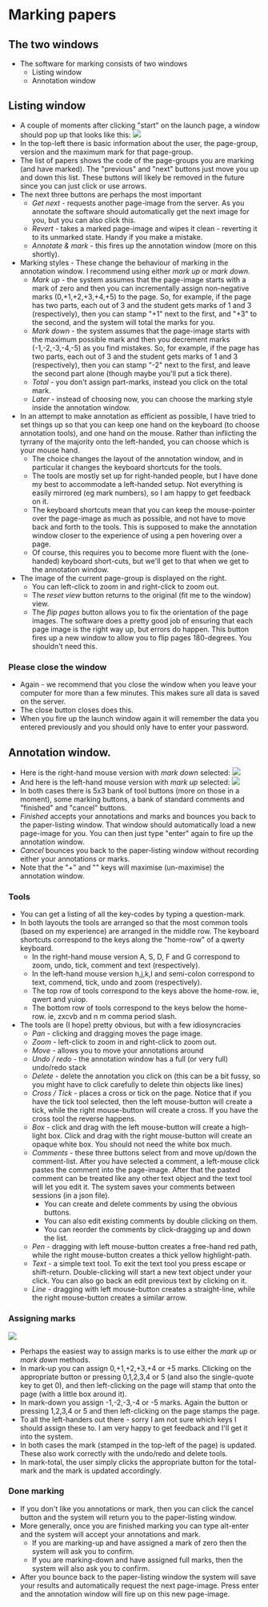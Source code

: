 <!--
__author__ = "Andrew Rechnitzer"
__copyright__ = "Copyright (C) 2018 Andrew Rechnitzer"
__license__ = "GFDL"
 -->

# Marking papers
## The two windows
* The software for marking consists of two windows
  * Listing window
  * Annotation window

## Listing window
* A couple of moments after clicking "start" on the launch page, a window should pop up that looks like this:
![](figs/client2.png)
* In the top-left there is basic information about the user, the page-group, version and the maximum mark for that page-group.
* The list of papers shows the code of the page-groups you are marking (and have marked). The "previous" and "next" buttons just move you up and down this list. These buttons will likely be removed in the future since you can just click or use arrows.
* The next three buttons are perhaps the most important
  * *Get next* - requests another page-image from the server. As you annotate the software should automatically get the next image for you, but you can also click this.
  * *Revert* - takes a marked page-image and wipes it clean - reverting it to its unmarked state. Handy if you make a mistake.
  * *Annotate & mark* - this fires up the annotation window (more on this shortly).
* Marking styles - These change the behaviour of marking in the annotation window. I recommend using either *mark up* or *mark down*.
  * *Mark up* - the system assumes that the page-image starts with a mark of zero and then you can incrementally assign non-negative marks (0,+1,+2,+3,+4,+5) to the page. So, for example, if the page has two parts, each out of 3 and the student gets marks of 1 and 3 (respectively), then you can stamp "+1" next to the first, and "+3" to the second, and the system will total the marks for you.
  * *Mark down* - the system assumes that the page-image starts with the maximum possible mark and then you decrement marks (-1,-2,-3,-4,-5) as you find mistakes. So, for example, if the page has two parts, each out of 3 and the student gets marks of 1 and 3 (respectively), then you can stamp "-2" next to the first, and leave the second part alone (though maybe you'll put a tick there).
  * *Total* - you don't assign part-marks, instead you click on the total mark.
  * *Later* - instead of choosing now, you can choose the marking style inside the annotation window.
* In an attempt to make annotation as efficient as possible, I have tried to set things up so that you can keep one hand on the keyboard (to choose annotation tools), and one hand on the mouse. Rather than inflicting the tyrrany of the majority onto the left-handed, you can choose which is your mouse hand.
  * The choice changes the layout of the annotation window, and in particular it changes the keyboard shortcuts for the tools.
  * The tools are mostly set up for right-handed people, but I have done my best to accommodate a left-handed setup. Not everything is easily mirrored (eg mark numbers), so I am happy to get feedback on it.
  * The keyboard shortcuts mean that you can keep the mouse-pointer over the page-image as much as possible, and not have to move back and forth to the tools. This is supposed to make the annotation window closer to the experience of using a pen hovering over a page.
  * Of course, this requires you to become more fluent with the (one-handed) keyboard short-cuts, but we'll get to that when we get to the annotation window.
* The image of the current page-group is displayed on the right.
  * You can left-click to zoom in and right-click to zoom out.
  * The *reset view* button returns to the original (fit me to the window) view.
  * The *flip pages* button allows you to fix the orientation of the page images. The software does a pretty good job of ensuring that each page image is the right way up, but errors do happen. This button fires up a new window to allow you to flip pages 180-degrees. You shouldn't need this.

### Please close the window
* Again - we recommend that you close the window when you leave your computer for more than a few minutes. This makes sure all data is saved on the server.
* The close button closes does this.
* When you fire up the launch window again it will remember the data you entered previously and you should only have to enter your password.

## Annotation window.
* Here is the right-hand mouse version with *mark down* selected:
![](figs/client3r.png)
* And here is the left-hand mouse version with *mark up* selected:
![](figs/client3l.png)
* In both cases there is 5x3 bank of tool buttons (more on those in a moment), some marking buttons, a bank of standard comments and "finished" and "cancel" buttons.
* *Finished* accepts your annotations and marks and bounces you back to the paper-listing window. That window should automatically load a new page-image for you. You can then just type "enter" again to fire up the annotation window.
* *Cancel* bounces you back to the paper-listing window without recording either your annotations or marks.
* Note that the "+" and "\" keys will maximise (un-maximise) the annotation window.

### Tools
* You can get a listing of all the key-codes by typing a question-mark.
* In both layouts the tools are arranged so that the most common tools (based on my experience) are arranged in the middle row. The keyboard shortcuts correspond to the keys along the "home-row" of a qwerty keyboard.
  * In the right-hand mouse version A, S, D, F and G  correspond to zoom, undo, tick, comment and text (respectively).
  * In the left-hand mouse version h,j,k,l and semi-colon correspond to text, commend, tick, undo and zoom (respectively).
  * The top row of tools correspond to the keys above the home-row. ie, qwert and yuiop.
  * The bottom row of tools correspond to the keys below the home-row. ie, zxcvb and n m comma period slash.
* The tools are (I hope) pretty obvious, but with a few idiosyncracies
  * *Pan* - clicking and dragging moves the page image.
  * *Zoom* - left-click to zoom in and right-click to zoom out.
  * *Move* - allows you to move your annotations around
  * *Undo / redo* - the annotation window has a full (or very full) undo/redo stack
  * *Delete* - delete the annotation you click on (this can be a bit fussy, so you might have to click carefully to delete thin objects like lines)
  * *Cross / Tick* - places a cross or tick on the page. Notice that if you have the tick tool selected, then the left mouse-button will create a tick, while the right mouse-button will create a cross. If you have the cross tool the reverse happens.
  * *Box* - click and drag with the left mouse-button will create a high-light box. Click and drag with the right mouse-button will create an opaque white box. You should not need the white box much.
  * *Comments* - these three buttons select from and move up/down the comment-list. After you have selected a comment, a left-mouse click pastes the comment into the page-image. After that the pasted comment can be treated like any other text object and the text tool will let you edit it. The system saves your comments between sessions (in a json file).
    * You can create and delete comments by using the obvious buttons.
    * You can also edit existing comments by double clicking on them.
    * You can reorder the comments by click-dragging up and down the list.
  * *Pen* - dragging with left mouse-button creates a free-hand red path, while the right mouse-button creates a thick yellow highlight-path.
  * *Text* - a simple text tool. To exit the text tool you press escape or shift-return. Double-clicking will start a new text object under your click. You can also go back an edit previous text by clicking on it.
  * *Line* - dragging with left mouse-button creates a straight-line, while the right mouse-button creates a similar arrow.

### Assigning marks
![](figs/client3r1.png)
* Perhaps the easiest way to assign marks is to use either the *mark up* or *mark down* methods.
* In mark-up you can assign 0,+1,+2,+3,+4 or +5 marks. Clicking on the appropriate button or pressing 0,1,2,3,4 or 5 (and also the single-quote key to get 0), and then left-clicking on the page will stamp that onto the page (with a little box around it).
* In mark-down you assign -1,-2,-3,-4 or -5 marks. Again the button or pressing 1,2,3,4 or 5 and then left-clicking on the page stamps the page.
* To all the left-handers out there - sorry I am not sure which keys I should assign these to. I am very happy to get feedback and I'll get it into the system.
* In both cases the mark (stamped in the top-left of the page) is updated. These also work correctly with the undo/redo and delete tools.
* In mark-total, the user simply clicks the appropriate button for the total-mark and the mark is updated accordingly.

### Done marking
* If you don't like you annotations or mark, then you can click the cancel button and the system will return you to the paper-listing window.
* More generally, once you are finished marking you can type alt-enter and the system will accept your annotations and mark.
  * If you are marking-up and have assigned a mark of zero then the system will ask you to confirm.
  * If you are marking-down and have assigned full marks, then the system will also ask you to confirm.
* After you bounce back to the paper-listing window the system will save your results and automatically request the next page-image. Press enter and the annotation window will fire up on this new page-image.
